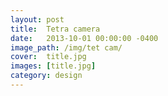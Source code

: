 ```yaml
---
layout: post
title:  Tetra camera
date:   2013-10-01 00:00:00 -0400
image_path:	/img/tet cam/
cover:  title.jpg
images: [title.jpg]
category: design
---
```


